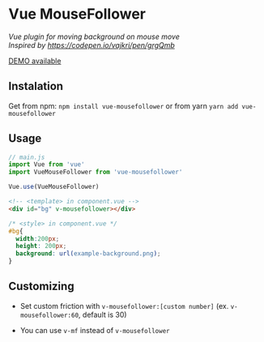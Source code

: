 # Vue MouseFollower

*Vue plugin for moving background on mouse move*  
*Inspired by https://codepen.io/vajkri/pen/grgQmb*

[DEMO available](https://jsfiddle.net/micorix/v9u8p54e/)

## Instalation

Get from npm:  ```npm install vue-mousefollower``` or from yarn ```yarn add vue-mousefollower```

## Usage

```javascript
// main.js
import Vue from 'vue'
import VueMouseFollower from 'vue-mousefollower'

Vue.use(VueMouseFollower)
```
```html
<!-- <template> in component.vue -->
<div id="bg" v-mousefollower></div>
```
```css
/* <style> in component.vue */
#bg{
  width:200px;
  height: 200px;
  background: url(example-background.png);
}
```

## Customizing

- Set custom friction with ```v-mousefollower:[custom number]``` (ex. ```v-mousefollower:60```, default is 30)

- You can use ```v-mf``` instead of ```v-mousefollower```
